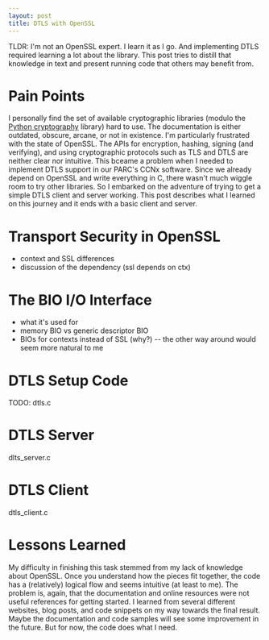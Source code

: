 ```yaml
---
layout: post
title: DTLS with OpenSSL
---
```


TLDR: I'm not an OpenSSL expert. I learn it as I go. And implementing DTLS required learning a lot about 
the library. This post tries to distill that knowledge in text and present running code that others may benefit from. 

# Pain Points

I personally find the set of available cryptographic libraries (modulo the [Python cryptography](LINK) library)
hard to use. The documentation is either outdated, obscure, arcane, or not in existence. I'm particularly 
frustrated with the state of OpenSSL. The APIs for encryption, hashing, signing (and verifying), and using
cryptographic protocols such as TLS and DTLS are neither clear nor intuitive. This bceame a problem when I needed
to implement DTLS support in our PARC's CCNx software. Since we already depend on OpenSSL and write everything
in C, there wasn't much wiggle room to try other libraries. So I embarked on the adventure of trying to get
a simple DTLS client and server working. This post describes what I learned on this journey and it ends with
a basic client and server. 

# Transport Security in OpenSSL

- context and SSL differences
- discussion of the dependency (ssl depends on ctx)

# The BIO I/O Interface

- what it's used for
- memory BIO vs generic descriptor BIO
- BIOs for contexts instead of SSL (why?) -- the other way around would seem more natural to me

# DTLS Setup Code

TODO: dtls.c

# DTLS Server

dlts_server.c

# DTLS Client

dtls_client.c

# Lessons Learned

My difficulty in finishing this task stemmed from my lack of knowledge about OpenSSL. Once you understand how
the pieces fit together, the code has a (relatively) logical flow and seems intuitive (at least to me). The problem
is, again, that the documentation and online resources were not useful references for getting started. I learned 
from several different websites, blog posts, and code snippets on my way towards the final result. Maybe the 
documentation and code samples will see some improvement in the future. But for now, the code does what I need. 


